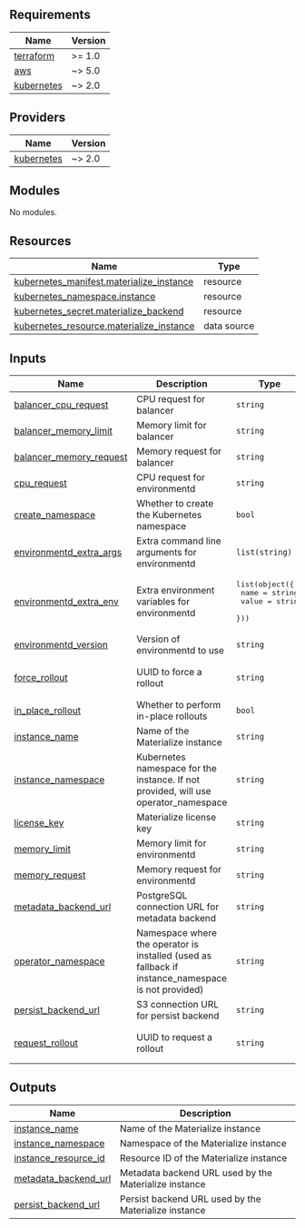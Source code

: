 ## Requirements

| Name | Version |
|------|---------|
| <a name="requirement_terraform"></a> [terraform](#requirement\_terraform) | >= 1.0 |
| <a name="requirement_aws"></a> [aws](#requirement\_aws) | ~> 5.0 |
| <a name="requirement_kubernetes"></a> [kubernetes](#requirement\_kubernetes) | ~> 2.0 |

## Providers

| Name | Version |
|------|---------|
| <a name="provider_kubernetes"></a> [kubernetes](#provider\_kubernetes) | ~> 2.0 |

## Modules

No modules.

## Resources

| Name | Type |
|------|------|
| [kubernetes_manifest.materialize_instance](https://registry.terraform.io/providers/hashicorp/kubernetes/latest/docs/resources/manifest) | resource |
| [kubernetes_namespace.instance](https://registry.terraform.io/providers/hashicorp/kubernetes/latest/docs/resources/namespace) | resource |
| [kubernetes_secret.materialize_backend](https://registry.terraform.io/providers/hashicorp/kubernetes/latest/docs/resources/secret) | resource |
| [kubernetes_resource.materialize_instance](https://registry.terraform.io/providers/hashicorp/kubernetes/latest/docs/data-sources/resource) | data source |

## Inputs

| Name | Description | Type | Default | Required |
|------|-------------|------|---------|:--------:|
| <a name="input_balancer_cpu_request"></a> [balancer\_cpu\_request](#input\_balancer\_cpu\_request) | CPU request for balancer | `string` | `"100m"` | no |
| <a name="input_balancer_memory_limit"></a> [balancer\_memory\_limit](#input\_balancer\_memory\_limit) | Memory limit for balancer | `string` | `"256Mi"` | no |
| <a name="input_balancer_memory_request"></a> [balancer\_memory\_request](#input\_balancer\_memory\_request) | Memory request for balancer | `string` | `"256Mi"` | no |
| <a name="input_cpu_request"></a> [cpu\_request](#input\_cpu\_request) | CPU request for environmentd | `string` | `"1"` | no |
| <a name="input_create_namespace"></a> [create\_namespace](#input\_create\_namespace) | Whether to create the Kubernetes namespace | `bool` | `true` | no |
| <a name="input_environmentd_extra_args"></a> [environmentd\_extra\_args](#input\_environmentd\_extra\_args) | Extra command line arguments for environmentd | `list(string)` | `[]` | no |
| <a name="input_environmentd_extra_env"></a> [environmentd\_extra\_env](#input\_environmentd\_extra\_env) | Extra environment variables for environmentd | <pre>list(object({<br/>    name  = string<br/>    value = string<br/>  }))</pre> | `[]` | no |
| <a name="input_environmentd_version"></a> [environmentd\_version](#input\_environmentd\_version) | Version of environmentd to use | `string` | `"v0.130.13"` | no |
| <a name="input_force_rollout"></a> [force\_rollout](#input\_force\_rollout) | UUID to force a rollout | `string` | `"00000000-0000-0000-0000-000000000001"` | no |
| <a name="input_in_place_rollout"></a> [in\_place\_rollout](#input\_in\_place\_rollout) | Whether to perform in-place rollouts | `bool` | `true` | no |
| <a name="input_instance_name"></a> [instance\_name](#input\_instance\_name) | Name of the Materialize instance | `string` | n/a | yes |
| <a name="input_instance_namespace"></a> [instance\_namespace](#input\_instance\_namespace) | Kubernetes namespace for the instance. If not provided, will use operator\_namespace | `string` | `null` | no |
| <a name="input_license_key"></a> [license\_key](#input\_license\_key) | Materialize license key | `string` | `null` | no |
| <a name="input_memory_limit"></a> [memory\_limit](#input\_memory\_limit) | Memory limit for environmentd | `string` | `"1Gi"` | no |
| <a name="input_memory_request"></a> [memory\_request](#input\_memory\_request) | Memory request for environmentd | `string` | `"1Gi"` | no |
| <a name="input_metadata_backend_url"></a> [metadata\_backend\_url](#input\_metadata\_backend\_url) | PostgreSQL connection URL for metadata backend | `string` | n/a | yes |
| <a name="input_operator_namespace"></a> [operator\_namespace](#input\_operator\_namespace) | Namespace where the operator is installed (used as fallback if instance\_namespace is not provided) | `string` | n/a | yes |
| <a name="input_persist_backend_url"></a> [persist\_backend\_url](#input\_persist\_backend\_url) | S3 connection URL for persist backend | `string` | n/a | yes |
| <a name="input_request_rollout"></a> [request\_rollout](#input\_request\_rollout) | UUID to request a rollout | `string` | `"00000000-0000-0000-0000-000000000001"` | no |

## Outputs

| Name | Description |
|------|-------------|
| <a name="output_instance_name"></a> [instance\_name](#output\_instance\_name) | Name of the Materialize instance |
| <a name="output_instance_namespace"></a> [instance\_namespace](#output\_instance\_namespace) | Namespace of the Materialize instance |
| <a name="output_instance_resource_id"></a> [instance\_resource\_id](#output\_instance\_resource\_id) | Resource ID of the Materialize instance |
| <a name="output_metadata_backend_url"></a> [metadata\_backend\_url](#output\_metadata\_backend\_url) | Metadata backend URL used by the Materialize instance |
| <a name="output_persist_backend_url"></a> [persist\_backend\_url](#output\_persist\_backend\_url) | Persist backend URL used by the Materialize instance |
